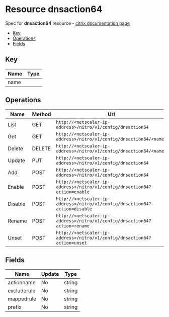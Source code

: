 # Resource dnsaction64

Spec for **dnsaction64** resource - [citrix documentation page](https://developer-docs.citrix.com/projects/netscaler-nitro-api/en/11.0/configuration/domain-name-service/dnsaction64/dnsaction64/)

- [Key](#key)
- [Operations](#operations)
- [Fields](#fields)

## Key

| Name | Type |
|----|----|
| name |  |

## Operations

| Name | Method | Url |
|----|----|----|
| List | GET | `http://<netscaler-ip-address>/nitro/v1/config/dnsaction64` |
| Get | GET | `http://<netscaler-ip-address>/nitro/v1/config/dnsaction64/<name>` |
| Delete | DELETE | `http://<netscaler-ip-address>/nitro/v1/config/dnsaction64/<name>` |
| Update | PUT | `http://<netscaler-ip-address>/nitro/v1/config/dnsaction64` |
| Add | POST | `http://<netscaler-ip-address>/nitro/v1/config/dnsaction64` |
| Enable | POST | `http://<netscaler-ip-address>/nitro/v1/config/dnsaction64?action=enable` |
| Disable | POST | `http://<netscaler-ip-address>/nitro/v1/config/dnsaction64?action=disable` |
| Rename | POST | `http://<netscaler-ip-address>/nitro/v1/config/dnsaction64?action=rename` |
| Unset | POST | `http://<netscaler-ip-address>/nitro/v1/config/dnsaction64?action=unset` |

## Fields

| Name | Update | Type |
|----|----|----|
| actionname | No | string |
| excluderule | No | string |
| mappedrule | No | string |
| prefix | No | string |

